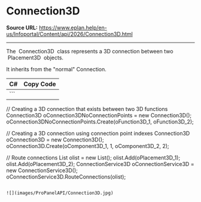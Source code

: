 # Connection3D

**Source URL:** https://www.eplan.help/en-us/Infoportal/Content/api/2026/Connection3D.html

---

The  Connection3D  class represents a 3D connection between two  Placement3D  objects.

It inherits from the "normal" Connection.

| C# | Copy Code |
| --- | --- |
| ```           // Creating a 3D connection that exists between two 3D functions Connection3D oConnection3DNoConnectionPoints = new Connection3D(); oConnection3DNoConnectionPoints.Create(oFunction3D_1, oFunction3D_2);  // Creating a 3D connection using connection point indexes Connection3D oConnection3D = new Connection3D(); oConnection3D.Create(oComponent3D_1, 1, oComponent3D_2, 2);  // Route connections List<StorableObject> olist = new List<StorableObject>(); olist.Add(oPlacement3D_1); olist.Add(oPlacement3D_2); ConnectionService3D oConnectionService3D = new ConnectionService3D(); oConnectionService3D.RouteConnections(olist); ``` | |

![](images/ProPanelAPI/Connection3D.jpg)